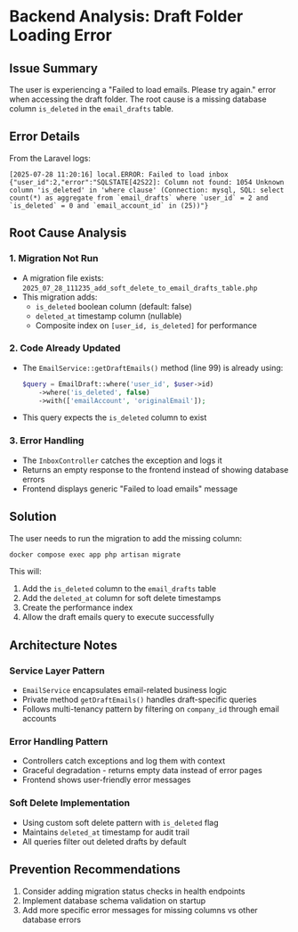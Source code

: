 # Backend Analysis: Draft Folder Loading Error

## Issue Summary
The user is experiencing a "Failed to load emails. Please try again." error when accessing the draft folder. The root cause is a missing database column `is_deleted` in the `email_drafts` table.

## Error Details
From the Laravel logs:
```
[2025-07-28 11:20:16] local.ERROR: Failed to load inbox {"user_id":2,"error":"SQLSTATE[42S22]: Column not found: 1054 Unknown column 'is_deleted' in 'where clause' (Connection: mysql, SQL: select count(*) as aggregate from `email_drafts` where `user_id` = 2 and `is_deleted` = 0 and `email_account_id` in (25))"}
```

## Root Cause Analysis

### 1. Migration Not Run
- A migration file exists: `2025_07_28_111235_add_soft_delete_to_email_drafts_table.php`
- This migration adds:
  - `is_deleted` boolean column (default: false)
  - `deleted_at` timestamp column (nullable)
  - Composite index on `[user_id, is_deleted]` for performance

### 2. Code Already Updated
- The `EmailService::getDraftEmails()` method (line 99) is already using:
  ```php
  $query = EmailDraft::where('user_id', $user->id)
      ->where('is_deleted', false)
      ->with(['emailAccount', 'originalEmail']);
  ```
- This query expects the `is_deleted` column to exist

### 3. Error Handling
- The `InboxController` catches the exception and logs it
- Returns an empty response to the frontend instead of showing database errors
- Frontend displays generic "Failed to load emails" message

## Solution
The user needs to run the migration to add the missing column:

```bash
docker compose exec app php artisan migrate
```

This will:
1. Add the `is_deleted` column to the `email_drafts` table
2. Add the `deleted_at` column for soft delete timestamps
3. Create the performance index
4. Allow the draft emails query to execute successfully

## Architecture Notes

### Service Layer Pattern
- `EmailService` encapsulates email-related business logic
- Private method `getDraftEmails()` handles draft-specific queries
- Follows multi-tenancy pattern by filtering on `company_id` through email accounts

### Error Handling Pattern
- Controllers catch exceptions and log them with context
- Graceful degradation - returns empty data instead of error pages
- Frontend shows user-friendly error messages

### Soft Delete Implementation
- Using custom soft delete pattern with `is_deleted` flag
- Maintains `deleted_at` timestamp for audit trail
- All queries filter out deleted drafts by default

## Prevention Recommendations
1. Consider adding migration status checks in health endpoints
2. Implement database schema validation on startup
3. Add more specific error messages for missing columns vs other database errors